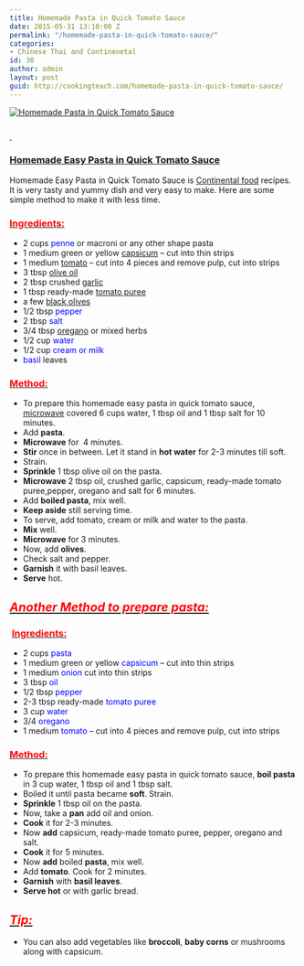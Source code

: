 ```yaml
---
title: Homemade Pasta in Quick Tomato Sauce
date: 2015-05-31 13:10:00 Z
permalink: "/homemade-pasta-in-quick-tomato-sauce/"
categories:
- Chinese Thai and Continenetal
id: 30
author: admin
layout: post
guid: http://cookingteach.com/homemade-pasta-in-quick-tomato-sauce/
---
```


[![Homemade Pasta in Quick Tomato Sauce](http://3.bp.blogspot.com/-pCzP4XSQDMQ/VWq-Fnyx4WI/AAAAAAAAAV8/RpkpJHR0y9Q/s320/20140223-vegan-pasta-dried-tomato-olive-bread-crumb-recipe-12-thumb-625xauto-385519.jpg "Homemade Pasta in Quick Tomato Sauce")](http://3.bp.blogspot.com/-pCzP4XSQDMQ/VWq-Fnyx4WI/AAAAAAAAAV8/RpkpJHR0y9Q/s1600/20140223-vegan-pasta-dried-tomato-olive-bread-crumb-recipe-12-thumb-625xauto-385519.jpg)

### <span style="text-decoration: underline;"> </span>

### <span style="text-decoration: underline;">Homemade Easy Pasta in Quick [Tomato Sauce](http://en.wikipedia.org/wiki/Tomato_sauce "Tomato sauce")</span>

Homemade Easy Pasta in Quick Tomato Sauce is [Continental food](http://en.wikipedia.org/wiki/European_cuisine "European cuisine") recipes. It is very tasty and yummy dish and very easy to make. Here are some simple method to make it with less time.

### <u><span style="color: red;">Ingredients:</span></u>

*   2 cups <span style="color: blue;">penne</span> or macroni or any other shape pasta
*   1 medium green or yellow [capsicum](http://en.wikipedia.org/wiki/Capsicum "Capsicum") – cut into thin strips
*   1 medium [tomato](http://en.wikipedia.org/wiki/Tomato "Tomato") – cut into 4 pieces and remove pulp, cut into strips
*   3 tbsp [olive oil](http://en.wikipedia.org/wiki/Olive_oil "Olive oil")
*   2 tbsp crushed [garlic](http://en.wikipedia.org/wiki/Garlic "Garlic")
*   1 tbsp ready-made [tomato puree](http://en.wikipedia.org/wiki/Tomato_pur%C3%A9e "Tomato purée")
*   a few [black olives](http://en.wikipedia.org/wiki/Olive "Olive")
*   1/2 tbsp <span style="color: blue;">pepper</span>
*   2 tbsp <span style="color: blue;">salt</span>
*   3/4 tbsp [oregano](http://en.wikipedia.org/wiki/Oregano "Oregano") or mixed herbs
*   1/2 cup <span style="color: blue;">water</span>
*   1/2 cup <span style="color: blue;">cream or milk</span>
*   <span style="color: blue;">basil</span> leaves

### <u><span style="color: red;">Method:</span></u>

*   To prepare this homemade easy pasta in quick tomato sauce, [microwave](http://en.wikipedia.org/wiki/Microwave "Microwave") covered 6 cups water, 1 tbsp oil and 1 tbsp salt for 10 minutes.
*   Add **pasta**.
*   **Microwave** for  4 minutes.
*   **Stir** once in between. Let it stand in **hot water** for 2-3 minutes till soft.
*   Strain.
*   **Sprinkle** 1 tbsp olive oil on the pasta.
*   **Microwave** 2 tbsp oil, crushed garlic, capsicum, ready-made tomato puree,pepper, oregano and salt for 6 minutes.
*   Add **boiled pasta**, mix well.
*   **Keep aside** still serving time.
*   To serve, add tomato, cream or milk and water to the pasta.
*   **Mix** well.
*   **Microwave** for 3 minutes.
*   Now, add **olives**.
*   Check salt and pepper.
*   **Garnish** it with basil leaves.
*   **Serve** hot.

## <u>_<span style="color: red;">Another Method to prepare pasta:</span>_</u>

###  <u><span style="color: red;">Ingredients:</span></u>

*   2 cups <span style="color: blue;">pasta</span>
*   1 medium green or yellow <span style="color: blue;">capsicum</span> – cut into thin strips
*   1 medium <span style="color: blue;">onion</span> cut into thin strips
*   3 tbsp <span style="color: blue;">oil</span>
*   1/2 tbsp <span style="color: blue;">pepper</span>
*   2-3 tbsp ready-made <span style="color: blue;">tomato puree</span>
*   3 cup <span style="color: blue;">water</span>
*   3/4 <span style="color: blue;">oregano</span>
*   1 medium <span style="color: blue;">tomato</span> – cut into 4 pieces and remove pulp, cut into strips

### <u><span style="color: red;">Method:</span></u>

*   To prepare this homemade easy pasta in quick tomato sauce, **boil pasta** in 3 cup water, 1 tbsp oil and 1 tbsp salt.
*   Boiled it until pasta became **soft**. Strain.
*   **Sprinkle** 1 tbsp oil on the pasta.
*   Now, take a **pan** add oil and onion.
*   **Cook** it for 2-3 minutes.
*   Now **add** capsicum, ready-made tomato puree, pepper, oregano and salt.
*   **Cook** it for 5 minutes.
*   Now **add** boiled **pasta**, mix well.
*   Add **tomato**. Cook for 2 minutes.
*   **Garnish** with **basil leaves**.
*   **Serve hot** or with garlic bread.

## _<u><span style="color: red;">Tip:</span></u>_

*   You can also add vegetables like **broccoli**, **baby corns** or mushrooms along with capsicum.
